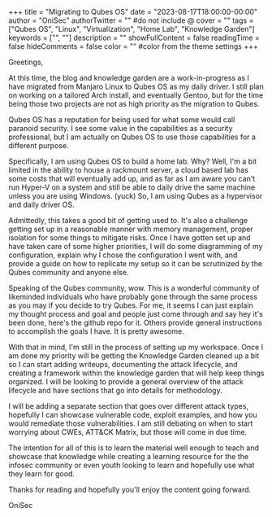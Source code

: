 +++
title = "Migrating to Qubes OS"
date = "2023-08-17T18:00:00-00:00"
author = "OniSec"
authorTwitter = "" #do not include @
cover = ""
tags = ["Qubes OS", "Linux", "Virtualization", "Home Lab", "Knowledge Garden"]
keywords = ["", ""]
description = ""
showFullContent = false
readingTime = false
hideComments = false
color = "" #color from the theme settings
+++

Greetings,

At this time, the blog and knowledge garden are a work-in-progress as I have migrated from Manjaro Linux to Qubes OS as my daily driver. I still plan on working on a tailored Arch install, and eventually Gentoo, but for the time being those two projects are not as high priority as the migration to Qubes.

Qubes OS has a reputation for being used for what some would call paranoid security. I see some value in the capabilities as a security professional, but I am actually on Qubes OS to use those capabilities for a different purpose.

Specifically, I am using Qubes OS to build a home lab. Why? Well, I'm a bit limited in the ability to house a rackmount server, a cloud based lab has some costs that will eventually add up, and as far as I am aware you can't run Hyper-V on a system and still be able to daily drive the same machine unless you are using Windows. (yuck) So, I am using Qubes as a hypervisor and daily driver OS.

Admittedly, this takes a good bit of getting used to. It's also a challenge getting set up in a reasonable manner with memory management, proper isolation for some things to mitigate risks. Once I have gotten set up and have taken care of some higher priorities, I will do some diagramming of my configuration, explain why I chose the configuration I went with, and provide a guide on how to replicate my setup so it can be scrutinized by the Qubes community and anyone else.

Speaking of the Qubes community, wow. This is a wonderful community of likeminded individuals who have probably gone through the same process as you may if you decide to try Qubes. For me, it seems I can just explain my thought process and goal and people just come through and say hey it's been done, here's the github repo for it. Others provide general instructions to accomplish the goals I have. It is pretty awesome.

With that in mind, I'm still in the process of setting up my workspace. Once I am done my priority will be getting the Knowledge Garden cleaned up a bit so I can start adding writeups, documenting the attack lifecycle, and creating a framework within the knowledge garden that will help keep things organized. I will be looking to provide a general overview of the attack lifecycle and have sections that go into details for methodology.

I will be adding a separate section that goes over different attack types, hopefully I can showcase vulnerable code, exploit examples, and how you would remediate those vulnerabilities. I am still debating on when to start worrying about CWEs, ATT&CK Matrix, but those will come in due time.

The intention for all of this is to learn the material well enough to teach and showcase that knowledge while creating a learning resource for the the infosec community or even youth looking to learn and hopefully use what they learn for good.

Thanks for reading and hopefully you'll enjoy the content going forward.

OniSec